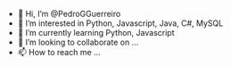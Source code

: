- 👋 Hi, I’m @PedroGGuerreiro
- 👀 I’m interested in Python, Javascript, Java, C#, MySQL
- 🌱 I’m currently learning Python, Javascript
- 💞️ I’m looking to collaborate on ...
- 📫 How to reach me ...

<!---
PedroGGuerreiro/PedroGGuerreiro is a ✨ special ✨ repository because its `README.md` (this file) appears on your GitHub profile.
You can click the Preview link to take a look at your changes.
--->
